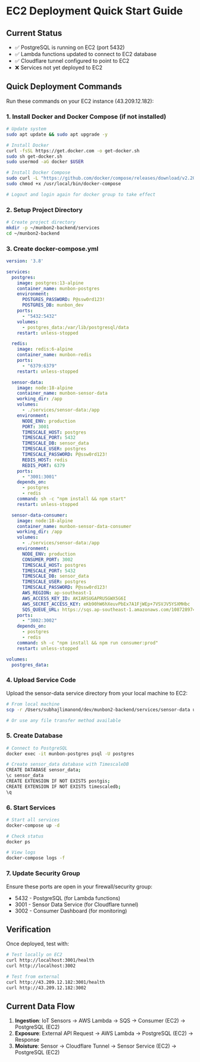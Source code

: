 # EC2 Deployment Quick Start Guide

## Current Status
- ✅ PostgreSQL is running on EC2 (port 5432)
- ✅ Lambda functions updated to connect to EC2 database
- ✅ Cloudflare tunnel configured to point to EC2
- ❌ Services not yet deployed to EC2

## Quick Deployment Commands

Run these commands on your EC2 instance (43.209.12.182):

### 1. Install Docker and Docker Compose (if not installed)
```bash
# Update system
sudo apt update && sudo apt upgrade -y

# Install Docker
curl -fsSL https://get.docker.com -o get-docker.sh
sudo sh get-docker.sh
sudo usermod -aG docker $USER

# Install Docker Compose
sudo curl -L "https://github.com/docker/compose/releases/download/v2.20.0/docker-compose-$(uname -s)-$(uname -m)" -o /usr/local/bin/docker-compose
sudo chmod +x /usr/local/bin/docker-compose

# Logout and login again for docker group to take effect
```

### 2. Setup Project Directory
```bash
# Create project directory
mkdir -p ~/munbon2-backend/services
cd ~/munbon2-backend
```

### 3. Create docker-compose.yml
```yaml
version: '3.8'

services:
  postgres:
    image: postgres:13-alpine
    container_name: munbon-postgres
    environment:
      POSTGRES_PASSWORD: P@ssw0rd123!
      POSTGRES_DB: munbon_dev
    ports:
      - "5432:5432"
    volumes:
      - postgres_data:/var/lib/postgresql/data
    restart: unless-stopped

  redis:
    image: redis:6-alpine
    container_name: munbon-redis
    ports:
      - "6379:6379"
    restart: unless-stopped

  sensor-data:
    image: node:18-alpine
    container_name: munbon-sensor-data
    working_dir: /app
    volumes:
      - ./services/sensor-data:/app
    environment:
      NODE_ENV: production
      PORT: 3001
      TIMESCALE_HOST: postgres
      TIMESCALE_PORT: 5432
      TIMESCALE_DB: sensor_data
      TIMESCALE_USER: postgres
      TIMESCALE_PASSWORD: P@ssw0rd123!
      REDIS_HOST: redis
      REDIS_PORT: 6379
    ports:
      - "3001:3001"
    depends_on:
      - postgres
      - redis
    command: sh -c "npm install && npm start"
    restart: unless-stopped

  sensor-data-consumer:
    image: node:18-alpine
    container_name: munbon-sensor-data-consumer
    working_dir: /app
    volumes:
      - ./services/sensor-data:/app
    environment:
      NODE_ENV: production
      CONSUMER_PORT: 3002
      TIMESCALE_HOST: postgres
      TIMESCALE_PORT: 5432
      TIMESCALE_DB: sensor_data
      TIMESCALE_USER: postgres
      TIMESCALE_PASSWORD: P@ssw0rd123!
      AWS_REGION: ap-southeast-1
      AWS_ACCESS_KEY_ID: AKIARSUGAPRU5GWX5G6I
      AWS_SECRET_ACCESS_KEY: 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
      SQS_QUEUE_URL: https://sqs.ap-southeast-1.amazonaws.com/108728974441/munbon-sensor-ingestion-dev-queue
    ports:
      - "3002:3002"
    depends_on:
      - postgres
      - redis
    command: sh -c "npm install && npm run consumer:prod"
    restart: unless-stopped

volumes:
  postgres_data:
```

### 4. Upload Service Code
Upload the sensor-data service directory from your local machine to EC2:
```bash
# From local machine
scp -r /Users/subhajlimanond/dev/munbon2-backend/services/sensor-data user@43.209.12.182:~/munbon2-backend/services/

# Or use any file transfer method available
```

### 5. Create Database
```bash
# Connect to PostgreSQL
docker exec -it munbon-postgres psql -U postgres

# Create sensor_data database with TimescaleDB
CREATE DATABASE sensor_data;
\c sensor_data
CREATE EXTENSION IF NOT EXISTS postgis;
CREATE EXTENSION IF NOT EXISTS timescaledb;
\q
```

### 6. Start Services
```bash
# Start all services
docker-compose up -d

# Check status
docker ps

# View logs
docker-compose logs -f
```

### 7. Update Security Group
Ensure these ports are open in your firewall/security group:
- 5432 - PostgreSQL (for Lambda functions)
- 3001 - Sensor Data Service (for Cloudflare tunnel)
- 3002 - Consumer Dashboard (for monitoring)

## Verification
Once deployed, test with:
```bash
# Test locally on EC2
curl http://localhost:3001/health
curl http://localhost:3002

# Test from external
curl http://43.209.12.182:3001/health
curl http://43.209.12.182:3002
```

## Current Data Flow
1. **Ingestion**: IoT Sensors → AWS Lambda → SQS → Consumer (EC2) → PostgreSQL (EC2)
2. **Exposure**: External API Request → AWS Lambda → PostgreSQL (EC2) → Response
3. **Moisture**: Sensor → Cloudflare Tunnel → Sensor Service (EC2) → PostgreSQL (EC2)